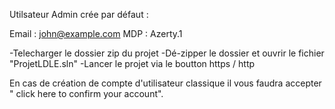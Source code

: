 
Utilsateur Admin crée par défaut :

Email : john@example.com
MDP : Azerty.1

-Telecharger le dossier zip du projet
-Dé-zipper le dossier et ouvrir le fichier "ProjetLDLE.sln"
-Lancer le projet via le boutton https / http 

En cas de création de compte d'utilisateur classique il vous faudra accepter " click here to confirm your account".
